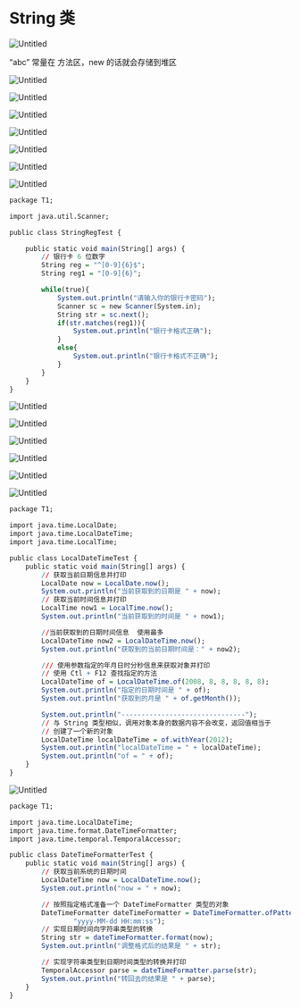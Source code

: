 # String 类

![Untitled](String%20%E7%B1%BB%202004f7310b424340a679437a61c19cb2/Untitled.png)

“abc” 常量在 方法区，new 的话就会存储到堆区

![Untitled](String%20%E7%B1%BB%202004f7310b424340a679437a61c19cb2/Untitled%201.png)

![Untitled](String%20%E7%B1%BB%202004f7310b424340a679437a61c19cb2/Untitled%202.png)

![Untitled](String%20%E7%B1%BB%202004f7310b424340a679437a61c19cb2/Untitled%203.png)

![Untitled](String%20%E7%B1%BB%202004f7310b424340a679437a61c19cb2/Untitled%204.png)

![Untitled](String%20%E7%B1%BB%202004f7310b424340a679437a61c19cb2/Untitled%205.png)

![Untitled](String%20%E7%B1%BB%202004f7310b424340a679437a61c19cb2/Untitled%206.png)

![Untitled](String%20%E7%B1%BB%202004f7310b424340a679437a61c19cb2/Untitled%207.png)

```r
package T1;

import java.util.Scanner;

public class StringRegTest {

    public static void main(String[] args) {
        // 银行卡 6 位数字
        String reg = "^[0-9]{6}$";
        String reg1 = "[0-9]{6}";

        while(true){
            System.out.println("请输入你的银行卡密码");
            Scanner sc = new Scanner(System.in);
            String str = sc.next();
            if(str.matches(reg1)){
                System.out.println("银行卡格式正确");
            }
            else{
                System.out.println("银行卡格式不正确");
            }
        }
    }
}
```

![Untitled](String%20%E7%B1%BB%202004f7310b424340a679437a61c19cb2/Untitled%208.png)

![Untitled](String%20%E7%B1%BB%202004f7310b424340a679437a61c19cb2/Untitled%209.png)

![Untitled](String%20%E7%B1%BB%202004f7310b424340a679437a61c19cb2/Untitled%2010.png)

![Untitled](String%20%E7%B1%BB%202004f7310b424340a679437a61c19cb2/Untitled%2011.png)

![Untitled](String%20%E7%B1%BB%202004f7310b424340a679437a61c19cb2/Untitled%2012.png)

![Untitled](String%20%E7%B1%BB%202004f7310b424340a679437a61c19cb2/Untitled%2013.png)

```r
package T1;

import java.time.LocalDate;
import java.time.LocalDateTime;
import java.time.LocalTime;

public class LocalDateTimeTest {
    public static void main(String[] args) {
        // 获取当前日期信息并打印
        LocalDate now = LocalDate.now();
        System.out.println("当前获取到的日期是 " + now);
        // 获取当前时间信息并打印
        LocalTime now1 = LocalTime.now();
        System.out.println("当前获取到的时间是 " + now1);

        //当前获取到的日期时间信息  使用最多
        LocalDateTime now2 = LocalDateTime.now();
        System.out.println("获取到的当前日期时间是：" + now2);

        /// 使用参数指定的年月日时分秒信息来获取对象并打印
        // 使用 Ctl + F12 查找指定的方法
        LocalDateTime of = LocalDateTime.of(2008, 8, 8, 8, 8, 8);
        System.out.println("指定的日期时间是 " + of);
        System.out.println("获取到的月是 " + of.getMonth());

        System.out.println("-------------------------------");
        // 与 String 类型相似，调用对象本身的数据内容不会改变，返回值相当于
        // 创建了一个新的对象
        LocalDateTime localDateTime = of.withYear(2012);
        System.out.println("localDateTime = " + localDateTime);
        System.out.println("of = " + of);
    }
}
```

![Untitled](String%20%E7%B1%BB%202004f7310b424340a679437a61c19cb2/Untitled%2014.png)

```r
package T1;

import java.time.LocalDateTime;
import java.time.format.DateTimeFormatter;
import java.time.temporal.TemporalAccessor;

public class DateTimeFormatterTest {
    public static void main(String[] args) {
        // 获取当前系统的日期时间
        LocalDateTime now = LocalDateTime.now();
        System.out.println("now = " + now);

        // 按照指定格式准备一个 DateTimeFormatter 类型的对象
        DateTimeFormatter dateTimeFormatter = DateTimeFormatter.ofPattern("" +
                "yyyy-MM-dd HH:mm:ss");
        // 实现日期时间向字符串类型的转换
        String str = dateTimeFormatter.format(now);
        System.out.println("调整格式后的结果是 " + str);

        // 实现字符串类型到日期时间类型的转换并打印
        TemporalAccessor parse = dateTimeFormatter.parse(str);
        System.out.println("转回去的结果是 " + parse);
    }
}
```